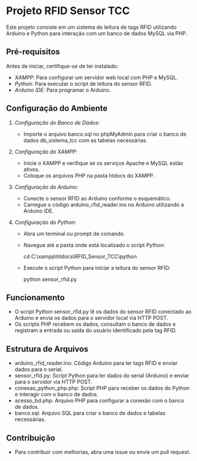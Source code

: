# Projeto RFID Sensor TCC

Este projeto consiste em um sistema de leitura de tags RFID utilizando Arduino e Python para interação com um banco de dados MySQL via PHP.

## Pré-requisitos

Antes de iniciar, certifique-se de ter instalado:

- *XAMPP*: Para configurar um servidor web local com PHP e MySQL.
- *Python*: Para executar o script de leitura do sensor RFID.
- *Arduino IDE*: Para programar o Arduino.

## Configuração do Ambiente

1. *Configuração do Banco de Dados*:
   - Importe o arquivo banco.sql no phpMyAdmin para criar o banco de dados db_sistema_tcc com as tabelas necessárias.

2. *Configuração do XAMPP*:
   - Inicie o XAMPP e verifique se os serviços Apache e MySQL estão ativos.
   - Coloque os arquivos PHP na pasta htdocs do XAMPP.

3. *Configuração do Arduino*:
   - Conecte o sensor RFID ao Arduino conforme o esquemático.
   - Carregue o código arduino_rfid_reader.ino no Arduino utilizando a Arduino IDE.

4. *Configuração do Python*:
   - Abra um terminal ou prompt de comando.
   - Navegue até a pasta onde está localizado o script Python:
     
     cd C:\xampp\htdocs\RFID_Sensor_TCC\python
     
   - Execute o script Python para iniciar a leitura do sensor RFID:
     
     python sensor_rfid.py
     

## Funcionamento

- O script Python sensor_rfid.py lê os dados do sensor RFID conectado ao Arduino e envia os dados para o servidor local via HTTP POST.
- Os scripts PHP recebem os dados, consultam o banco de dados e registram a entrada ou saída do usuário identificado pela tag RFID.

## Estrutura de Arquivos

- arduino_rfid_reader.ino: Código Arduino para ler tags RFID e enviar dados para o serial.
- sensor_rfid.py: Script Python para ler dados do serial (Arduino) e enviar para o servidor via HTTP POST.
- conexao_python_php.php: Script PHP para receber os dados do Python e interagir com o banco de dados.
- acesso_bd.php: Arquivo PHP para configurar a conexão com o banco de dados.
- banco.sql: Arquivo SQL para criar o banco de dados e tabelas necessárias.

## Contribuição

- Para contribuir com melhorias, abra uma issue ou envie um pull request.